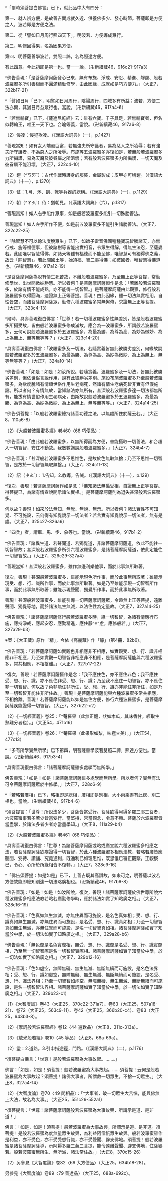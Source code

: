 [^1]: 「大智度論釋大方便品第六十九卷八十二」十七字＝（大智度論卷八十二釋方便品第六十九品上）十八字【宋】，＝（大智度論卷第八十二釋方便品第六十九品上）十九字【宮】，＝（大智度論卷八十二釋方便品第六十九上）十七字【元】，＝（大智度論卷八十二釋方便品第六十九之上［經作大方便品］）二十四字【明】，＝（大智度經論卷第八十二釋第六十八品上）十七字【聖】，＝（摩訶般若波羅蜜品〉第六十八方便品卷八十二）十九字【石】。（大正25，632d，n.10）

[^2]: 《大智度論疏》卷24：「^第六十八品者名為〈方便品〉，即是方便門中第三品也；所以次〈六度相攝品〉後明此品者，上明菩薩於一度中而能具足諸波羅蜜，今明所以然者，由菩薩善巧方便故，所以如此──故次〈六度相攝品〉，後明〈方便品〉。將欲釋故，舉之云第六十八品釋論也。」（卍新續藏46，916c16-20）

[^3]: ［【經】］－【宋】【宮】。（大正25，632d，n.11）

[^4]: 《大智度論疏》卷24：

^「爾時須菩提白佛言」已下，就此品中大有四分：

第一、就人辨方便，是故善吉問成就久近、供養佛多少、發心時節。菩薩即是方便之人，波若即是方便之法。

第二、從「譬如日月周行照四天下」，明波若、方便導成眾行。

第三、明脩因得果，名為因果方便。

第四、明菩薩善學波若，雙照二諦，名為照達方便。

有此四意。今此初即是第一也。當一一說。（卍新續藏46，916c21-917a3）

[^5]: 《大般若波羅蜜多經》卷460〈68 巧便品〉：

^佛告善現：「是菩薩摩訶薩發心已來，無有布施、淨戒、安忍、精進、靜慮、般若波羅蜜多所引善根而不圓滿精勤修學，由此因緣，成就如是巧方便力。」（大正7，322b17-21）

[^6]: 《大智度論疏》卷24：

^「譬如日月「已下，明譬如日月周行，陰陽周行，四域多有所益；波若、方便二法亦爾，其猶日月益眾行也。當說。（卍新續藏46，917a4-6）

[^7]: 周行：1.巡行，繞行。2.循環運行。（《漢語大詞典》（三），p.297）

[^8]: 《大智度論疏》卷24：

^「若無輪寶」已下，《薩遮尼乾經》云：雖有六寶、千子具足，若無輪寶者，但名似轉輪王，唯王一天下也。合喻等義，當說。（卍新續藏46，917a6-8）

[^9]: 〔須菩提〕－【宋】【元】【明】【宮】【聖】。（大正25，632d，n.12）

[^10]: （1）凌＝浚【宋】【宮】，＝陵【元】【明】【聖】。（大正25，632d，n.13）

（2）侵凌：侵犯欺凌。（《漢語大詞典》（一），p.1427）

[^11]: 沮壞（^ㄐㄩˇ
ㄏㄨㄞˋ）：毀壞，敗壞，破壞。（《漢語大詞典》（五），p.1072）

[^12]: 《大般若波羅蜜多經》卷460〈68 巧便品〉：

^善現當知！如有女人端嚴巨富，若無強夫所守護者，易為惡人之所凌辱；若有強夫所守護者，不為惡人之所凌辱。布施等五波羅蜜多亦復如是，若無般若波羅蜜多力所攝護，易為天魔及彼眷屬之所沮壞；若有般若波羅蜜多力所攝護，一切天魔及彼眷屬不能沮壞。（大正7，322c4-10）

[^13]: （1）鎧仗：鎧甲和兵器。（《漢語大詞典》（十一），p.1370）

（2）鎧（^ㄎㄞˇ）：古代作戰時護身的服裝，金屬製成；皮甲亦可稱鎧。（《漢語大詞典》（十一），p.1370）

（3）仗：1.弓、矛、劍、戟等兵器的總稱。（《漢語大詞典》（一），p.1129）

[^14]: （1）朝侍＝侍朝【聖】，＝朝【石】。（大正25，632d，n.15）

（2）朝（^ㄔㄠˊ）侍：猶朝見。（《漢語大詞典》（六），p.1317）

[^15]: 《大般若波羅蜜多經》卷460〈68 巧便品〉：

^善現當知！如人右手能作眾事，如是般若波羅蜜多能引一切殊勝善法。

善現當知！如人左手所作不便，如是前五波羅蜜多不能引生諸勝善法。（大正7，322c22-25）

[^16]: 《大般若波羅蜜多經》卷460〈68
巧便品〉：「^善現當知！譬如眾流，隨其大小，若入大海，同得鹹名。如是前五波羅蜜多要入般若波羅蜜多，乃得名為能到彼岸。」（大正7，322c25-28）

[^17]: 《大般若波羅蜜多經》卷460〈68
巧便品〉：「^善現當知！如轉輪王欲有所趣，四軍導從，輪寶居先；王及四軍念欲飲食，輪即為住；既飲食已，王念欲行，輪即前去。其輪去住，隨王意欲，至所趣方，不復前去。如是前五波羅蜜多與諸善法，欲趣無上正等菩提，要因般若波羅蜜多以為前導，進止俱隨，不相捨離，若至無上正等菩提，更不前進。」（大正7，322c28-323a6）

[^18]: 輪＝三【聖】【石】。（大正25，632d，n.17）

[^19]: 《大般若波羅蜜多經》卷460〈68
巧便品〉：「^所以者何？如是六種波羅蜜多及一切法自性皆鈍，無所能為、無有主宰、虛妄不實、空無所有、不自在相，譬如陽焰、光影、水月、幻事、夢等，其中都無分別作用真實自體。」（大正7，323a13-17）

[^20]: 《大智度論疏》卷24：「^第三、明因果方便。就因果門中亦有明生、法二空，善吉讚嘆，示道非道、勸學等義，並一一至文，當一一釋也。」（卍新續藏46，917a9-12）

[^21]: 〔故〕－【宋】【元】【明】【宮】【聖】。（大正25，633d，n.3）

[^22]: 《大般若波羅蜜多經》卷460〈68
巧便品〉：「^是菩薩摩訶薩為脫有情生死苦故，終不發起忿恚等心；假使恒遭毀謗、凌辱、辛楚、呵責，痛徹心髓，終不發起一念瞋恨；設復恒遭刀杖瓦石杖塊等物捶打其身、割截斫刺、分解支節，亦不發起一念惡心。」（大正7，323b11-16）

[^23]: 〔得〕－【宋】【元】【明】【宮】。（大正25，633d，n.7）

[^24]: 《大智度論疏》卷24：

^「除智慧不可以餘法度脫眾生」已下，如師子雷音佛國種種寶玩皆勝諸天，亦無行戒、施等福德事，但彼諸樹等皆能出實相音，令眾生得解，得無生法忍，至薩婆若。此國唯以智慧得佛，如諸天等雖有福德而不能至佛，唯智慧可有獨得佛之義，故云「除智慧」。若此間國土等，始須福、智二事得佛；如彼國者，唯智慧得佛道也。（卍新續藏46，917a12-19）

[^25]: 《大般若波羅蜜多經》卷460〈68 巧便品〉：

^是菩薩摩訶薩為脫有情生死苦故，不離般若波羅蜜多，乃至無上正等菩提，常勤修學世、出世間微妙勝慧。所以者何？是菩薩摩訶薩恒作是念：「若離般若波羅蜜多，於諸有情不能成熟，亦不能得一切智智。」是菩薩摩訶薩由此觀察，修行般若波羅蜜多疾得圓滿，速證無上正等菩提。善現！由此因緣，雖一切法無實相用，自性皆空，而諸菩薩摩訶薩眾，勤修六種波羅蜜多常無懈倦，求證無上正等菩提。（大正7，323c4-13）

[^26]: 《大般若波羅蜜多經》卷460〈68 巧便品〉：

^爾時，具壽善現復白佛言：「世尊！若一切種波羅蜜多性無差別，皆是般若波羅蜜多所攝受故，皆由般若波羅蜜多修成滿故，應合為一波羅蜜多，所謂般若波羅蜜多，云何可說般若波羅蜜多於五波羅蜜多，為最為勝、為尊為高、為妙為微妙、為上為無上、無等無等等？」（大正7，323c14-20）

[^27]: 身＝鳥【元】【明】。（大正25，633d，n.8）

[^28]: 微＝最【石】。（大正25，633d，n.9）

[^29]: 《大般若波羅蜜多經》卷460〈68 巧便品〉：

^具壽善現復白佛言：「波羅蜜多及一切法，若隨實義皆無此彼勝劣差別，何緣故說般若波羅蜜多於五波羅蜜多，為最為勝、為尊為高、為妙為微妙、為上為無上、無等無等等？」（大正7，324a10-14）

[^30]: 《大般若波羅蜜多經》卷460〈68 巧便品〉：

^佛告善現：「如是！如是！如汝所說。若隨實義，波羅蜜多及一切法，皆無此彼勝劣差別，但依世俗言說作用，說有此彼勝劣差別。施設布施波羅蜜多乃至般若波羅蜜多，為欲度脫諸有情類世俗作用生老病死，然諸有情生老病死皆非實有但假施設。所以者何？有情無故，當知諸法亦無所有，甚深般若波羅蜜多達一切法都無所有，能拔有情世俗作用生老病死，由斯故說般若波羅蜜多於五波羅蜜多，為最為勝、為尊為高、為妙為微妙、為上為無上、無等無等等。」（大正7，324a14-25）

[^31]: 寶＝實【聖】。（大正25，633d，n.11）

[^32]: 〔以〕－【宋】【元】【明】【聖】。（大正25，633d，n.13）

[^33]: 〔是〕－【宋】【元】【明】。（大正25，633d，n.14）

[^34]: （1）《放光般若經》卷16〈70 漚惒品〉：

^佛告須菩提：「以般若波羅蜜總持諸善功德之法，以無處所住於薩云若。」（大正8，110a6-8）

（2）《大般若波羅蜜多經》卷460〈68 巧便品〉：

^佛告善現：「由此般若波羅蜜多，以無所得而為方便，普能攝取一切善法，和合趣入一切智智，安住不動故。我數數讚說般若波羅蜜多。」（大正7，324b4-7）

[^35]: 〔是於......不取色〕二百八字－【宮】。（大正25，633d，n.12）

[^36]: 《大般若波羅蜜多經》卷460〈68 巧便品〉：

^佛告善現：「甚深般若波羅蜜多不思惟色，是故於色無取無捨；乃至不思惟一切智智，是故於一切智智無取無捨。」（大正7，324c11-13）

[^37]: 《大般若波羅蜜多經》卷460〈68
巧便品〉：「^善現！如是菩薩摩訶薩以無所著及無安住而為方便，精勤修學甚深般若波羅蜜多。」（大正7，325a27-29）

[^38]: 〔者〕－【宮】。（大正25，634d，n.1）

[^39]: 〔則不能生檀波羅蜜〕－【宋】【宮】。（大正25，634d，n.2）

[^40]: 〔不能......法〕十七字－【聖】。（大正25，634d，n.3）

[^41]: （1）詔＝照【聖】【石】。（大正25，634d，n.4）

（2）詔（ㄓㄠˋ）：1.告知。2.教導，告誡。（《漢語大詞典》（十一），p.129）

[^42]: （諸）＋佛【石】。（大正25，634d，n.5）

[^43]: 《大般若波羅蜜多經》卷460〈68 巧便品〉：

^復次，善現！若菩薩摩訶薩作如是念：「佛知諸法無攝受相，自證無上正等菩提。得菩提已，為諸有情宣說開示諸法實相。」是菩薩摩訶薩則為退失甚深般若波羅蜜多。

何以故？善現！如來於法無知、無覺、無說、無示。所以者何？諸法實性不可知覺、不可施設，云何得有知覺說示一切法者？若言實有知覺說示一切法者，無有是處。（大正7，325c27-326a6）

[^44]: 無所＝不可【石】。（大正25，634d，n.6）

[^45]: 耶＝取【聖】。（大正25，634d，n.7）

[^46]: 〔遠離......至〕九字－【聖】。（大正25，634d，n.8）

[^47]: 〔遠離......智〕六字－【聖】。（大正25，634d，n.9）

[^48]: 《大般若波羅蜜多經》卷460〈68
巧便品〉：「^復次，善現！諸菩薩摩訶薩修行般若波羅蜜多，不執著色──謂此是色，此色屬彼；亦不執著受、想、行、識──謂此是受、想、行、識，此受、想、行、識屬彼；如是乃至不執著一切智智──謂此是一切智智，此一切智智屬彼。善現！是菩薩摩訶薩於如是一切法無執著故，便能引發般若波羅蜜多乃至布施波羅蜜多，乃至能引發一切智智。何以故？善現！若菩薩摩訶薩修行般若波羅蜜多，於諸法中有所執著──謂此是法，此法屬彼──則不能隨意引發安住勝妙功德。」（大正7，326b5-15）

[^49]: 《大智度論疏》卷24：

^「四兵」者，謂車、馬、步、象等也。當說。（卍新續藏46，917b1-2）

[^50]: 御（^ㄩˋ）：1.駕馭車馬。（《漢語大詞典》（三），p.1021）

[^51]: 駟（^ㄙˋ）：1.古代一車套四馬，因以稱駕一車之四馬或四馬所駕之車。（《漢語大詞典》（十二），p.815）

[^52]: 《大般若波羅蜜多經》卷460〈68
巧便品〉：「^善現！如善御者駕四馬車，令避險路行於正道，隨本意欲能往所至。甚深般若波羅蜜多亦復如是，善御一切波羅蜜多及餘一切菩提分法，令避生死涅槃險路，行於自利利他正道，至本所求一切智智。」（大正7，326c23-28）

[^53]: 〔種〕－【宋】【宮】【聖】。（大正25，634d，n.10）

[^54]: 《大般若波羅蜜多經》卷460〈68 巧便品〉：

^佛告善現：「諸異生道、若聲聞道、若獨覺道，非諸菩薩摩訶薩道，依此不能往一切智智故；甚深般若波羅蜜多所引六種波羅蜜多，是諸菩薩摩訶薩道，依此定能往一切智智故。」（大正7，326c29-327a4）

[^55]: 《大般若波羅蜜多經》卷460〈68 巧便品〉：

^善現當知！甚深般若波羅蜜多，雖作無邊利樂他事，而於此事無所取著。

復次，善現！甚深般若波羅蜜多，雖能示現色所作事，而於此事無所取著；雖能示現受、想、行、識所作事，而於此事無所取著。如是乃至雖能示現一切智智所作事，而於此事無所取著；雖能示現聲聞、獨覺所作事，而於此事無所取著。

善現！甚深般若波羅蜜多，雖能引導一切菩薩摩訶薩眾，令趣無上正等菩提，遠離聲聞、獨覺等地，而於諸法無生無滅，以法住性為定量故。（大正7，327a14-25）

[^56]: 《大般若波羅蜜多經》卷460〈68 巧便品〉：

^佛告善現：「諸菩薩摩訶薩修行般若波羅蜜多時，緣一切智智，為諸有情應行布施，應持淨戒，應起安忍，應勤精進，應住靜^※^慮，應修般若。」（大正7，327a29-b3）

※案：《大正藏》原作「精」，今依《高麗藏》作「靜」（第4冊，82b6）。

[^57]: 〔應〕－【宋】【元】【明】【宮】。（大正25，634d，n.12）

[^58]: 乃至＝及【宋】【元】【明】【宮】【聖】，＝乃【石】。（大正25，634d，n.13）

[^59]: 《大般若波羅蜜多經》卷460〈68
巧便品〉：「^善現！是菩薩摩訶薩持此善根，與諸有情同共迴向一切智智。如是迴向一切智智，則修六種波羅蜜多速得圓滿，亦修菩薩慈、悲、喜、捨速得圓滿，乃至安坐妙菩提座，常不遠離如是六種波羅蜜多；若不遠離如是六種波羅蜜多，則不遠離一切智智。」（大正7，327b3-9）

[^60]: 《大般若波羅蜜多經》卷460〈68 巧便品〉：

^佛告善現：「若菩薩摩訶薩如實觀色非相應非不相應，如實觀受、想、行、識非相應非不相應，乃至如實觀一切智智非相應非不相應，是菩薩摩訶薩能與六種波羅蜜多，常共相應，不相捨離。」（大正7，327b17-22）

[^61]: 〔所〕－【宋】【元】【明】【宮】。（大正25，634d，n.14）

[^62]: 《大般若波羅蜜多經》卷460〈68 巧便品〉：

^復次，善現！若菩薩摩訶薩恒作是念：「我不應住色，亦不應住非色；我不應住受、想、行、識，亦不應住非受、想、行、識；乃至我不應住一切智智，亦不應住非一切智智。何以故？色非能住非所住，受、想、行、識亦非能住非所住，如是乃至一切智智非能住非所住故。」善現！是菩薩摩訶薩能與六種波羅蜜多常共相應，不相捨離。善現！若菩薩摩訶薩能以如是無住方便，修行六種波羅蜜多，是菩薩摩訶薩疾能證得一切智智。（大正7，327b22-c2）

[^63]: 菴＝掩【石】。（大正25，634d，n.15）

[^64]: （1）《一切經音義》卷23：「^菴羅林（菴羅，果名，狀貌似此方奈，其味如梨也）。」（大正54，453a24）

（2）《一切經音義》卷25：「^菴羅果（此無正翻，狀如木瓜，其味香甘，經取生熟難分者也）。」（大正54，471b16）

（3）《一切經音義》卷26：「^菴羅果（此果形如梨，味極甘美）。」（大正54，477c13）

[^65]: 〔羅〕－【宋】【宮】。（大正25，634d，n.16）

[^66]: 《一切經音義》卷4：「^菴沒羅果，半娜娑果（竝梵語。西國果名也。此國竝無。其半娜娑果，形如冬瓜，其味甚美。或名麼那娑）」（大正54，328b23-24）

[^67]: 《大般若波羅蜜多經》卷460〈68
巧便品〉：^「善現！譬如有人欲食菴沒羅果或半娜娑果，先取其子於良美田而種植之，隨時溉灌，守護營理，漸次生長芽莖枝葉，時節和合便有華果，果成熟已取而食之。」（大正7，327c2-6）

[^68]: 死＋（以）【元】【明】。（大正25，634d，n.17）

[^69]: 〔如是......提〕十四字－【宋】【宮】【聖】【石】。（大正25，634d，n.18）

[^70]: 《大般若波羅蜜多經》卷460〈68
巧便品〉：「^如是，善現！若菩薩摩訶薩欲得無上正等菩提，先學六種波羅蜜多，復於有情或以布施，或以愛語，或以利行，或以同事而攝受之。既攝受已，教令安住布施、淨戒、安忍、精進、靜慮、般若波羅蜜多；既安住已，解脫一切生老病死，證得常住畢竟安樂。菩薩如是當得無上正等菩提，轉妙法輪，度無量眾。」（大正7，327c6-13）

[^71]: 《大般若波羅蜜多經》卷460〈68
巧便品〉：「^是故，善現！若菩薩摩訶薩欲於諸法不藉他緣而自悟解、欲能成熟一切有情、欲於佛土能善嚴淨、欲疾安坐妙菩提座、欲能降伏一切魔軍、欲疾證得一切智智、欲轉法輪，脫有情眾生老病死，證得常住畢竟安樂，應學六種波羅蜜多，以四攝事方便攝受諸有情眾；既攝受已，應令安住布施、淨戒、安忍、精進、靜慮、般若波羅蜜多。菩薩如是勤修學時，應於般若波羅蜜多常勤修學。」（大正7，327c13-22）

[^72]: 〔諸〕－【宋】【元】【明】【宮】。（大正25，635d，n.3）

[^73]: 〔道〕－【宋】【元】【明】【宮】。（大正25，635d，n.4）

[^74]: 〔波羅......執〕十七字－【聖】。（大正25，635d，n.5）

[^75]: 《大智度論疏》卷24：

^「多有所學實無所學」已下第四，明菩薩善學波若雙照二諦，照達方便也。當說。（卍新續藏46，917b3-4）

[^76]: 《大般若波羅蜜多經》卷461〈68 巧便品〉：

^具壽善現復白佛言：「諸菩薩摩訶薩雖多處學而無所學。」

佛告善現：「如是！如是！諸菩薩摩訶薩雖多處學而無所學。所以者何？實無有法可令菩薩摩訶薩眾於中修學。」（大正7，328c6-9）

[^77]: 《大智度論疏》卷24：

^「若略若廣相」已下，略相即是總相，廣相即是別相，大小兩乘盡有此總、別二相也。當說。（卍新續藏46，917b4-6）

[^78]: （1）《放光般若經》卷16〈70 漚惒品〉：

^須菩提言：「世尊！所說法多少，菩薩皆當受行。菩薩欲得阿耨多羅三耶三菩者，六波羅蜜事若多若少皆當受行、當堅持，常當觀念，令意不轉。菩薩於六波羅蜜皆當盡學，於諸法多者少者亦當盡學知。」（大正8，111a29-b4）

（2）《大般若波羅蜜多經》卷461〈68 巧便品〉：

^具壽善現復白佛言：「世尊！為諸菩薩摩訶薩或略或廣宣說六種波羅蜜多相應之法，若菩薩摩訶薩欲疾證得一切智智，於此六種波羅蜜多相應法教，若略若廣皆應聽聞、受持、讀誦、究竟通利，既通利已如理思惟，既思惟已審正觀察，正觀察已，令心、心所於所緣相皆不復轉。」（大正7，328c9-16）

[^79]: 《大智度論疏》卷24：

^「佛告須菩提：如是如是」已下，上善吉既其高讚故，如來可之，明菩薩以波若方便故能即總知別達一切法略廣相也。（卍新續藏46，917b6-8）

[^80]: 《大般若波羅蜜多經》卷461〈68 巧便品〉：

^佛告善現：「如是！如是！如汝所說。復次，善現！諸菩薩摩訶薩於佛世尊所說六種波羅蜜多相應法教若略若廣勤修學時，應於諸法如實了知略廣之相。」（大正7，328c16-19）

[^81]: 〔相〕－【宋】【元】【明】【宮】。（大正25，635d，n.6）

[^82]: 《大般若波羅蜜多經》卷461〈68 巧便品〉：

^佛告善現：「色真如無生無滅，亦無住異而可施設，是名色真如相；受、想、行、識真如無生無滅，亦無住異而可施設，是名受、想、行、識真如相；乃至一切智智真如無生無滅，亦無住異而可施設，是名一切智智真如相。諸菩薩摩訶薩如實了知當於中學，於一切法如實了知略廣之相。」（大正7，329a28-b6）

[^83]: 知＝智【聖】。（大正25，635d，n.7）

[^84]: 《大般若波羅蜜多經》卷461〈68 巧便品〉：

^佛告善現：「無色際是名色實際相，無受、想、行、識際是名受、想、行、識實際相，乃至無一切智智際是名一切智智實際相。諸菩薩摩訶薩如實了知當於中學，於一切法如實了知略廣之相。」（大正7，329b12-16）

[^85]: 〔性〕－【聖】。（大正25，635d，n.8）

[^86]: 《大般若波羅蜜多經》卷461〈68 巧便品〉：

^佛告善現：「色如虛空，無障無礙、無生無滅、無斷無續而可施設，是名色法界相；受、想、行、識如虛空，無障無礙、無生無滅、無斷無續而可施設，是名受、想、行、識法界相；乃至一切智智如虛空，無障無礙、無生無滅、無斷無續而可施設，是名一切智智法界相。諸菩薩摩訶薩如實了知當於中學，於一切法如實了知略廣之相。」（大正7，329b23-c1）

[^87]: 《大般若波羅蜜多經》卷461〈68
巧便品〉：「^所以者何？如是諸法皆無自性，若無自性則無所有，若無所有則不可說有合有散，諸菩薩摩訶薩於一切法如是了知，則能了知略廣之相。」（大正7，330a2-5）

[^88]: 〔廣〕－【宮】。（大正25，635d，n.9）

[^89]: 〔論〕－【宋】【宮】【聖】。（大正25，635d，n.10）

[^90]: 《正觀》（6），p.199：「上品」指〈68
六度相攝品〉（大正25，623b7-625b22）。

[^91]: 〔言〕－【宋】【元】【明】【宮】。（大正25，635d，n.13）

[^92]: 以＝與【石】。（大正25，635d，n.15）

[^93]: 令＝合【聖】。（大正25，636d，n.1）

[^94]: 得＝復【聖】。（大正25，636d，n.2）

[^95]: 案：此句依經「^五波羅蜜亦如是，若離般若波羅蜜，不得波羅蜜名字」，應屬「輪寶喻」。

[^96]: 案：依經順序，輪寶喻為第二，有夫無夫之婦喻為第三。

[^97]: 凌＝浚【宋】【宮】，＝陵【元】【明】【聖】。（大正25，636d，n.13-2）

[^98]: 六寶：象寶、馬寶、珠寶、玉女寶、居士寶（主藏臣寶）、主兵臣寶。

[^99]: 〔行〕－【宋】【元】【明】【宮】【聖】。（大正25，636d，n.3）

[^100]: 遣：1.派遣，差遣。（《漢語大詞典》（十），p.1135）

[^101]: 至乃＝乃至【聖】。（大正25，636d，n.4）

[^102]: 仗＝杖【石】。（大正25，636d，n.5）

[^103]: 受＝授【元】【明】。（大正25，636d，n.7）

[^104]: 《正觀》（6），p.199：《摩訶般若波羅蜜經》卷18〈61
夢誓品〉（大正8，353b20-27）；《放光般若經》卷14〈62
阿惟越致相品〉（大正8，97a18-26）。

[^105]: 《正觀》（6），pp.199-200：

（1）《大智度論》卷43（大正25，370c22-371a7）、卷63（大正25，507a18-21）、卷72（大正25，563c9-11）、卷42（大正25，366b20-c4）、卷83（大正25，643b3-8）。

（2）《摩訶般若波羅蜜經》卷12〈44 遍歎品〉（大正8，311c-313a）。

（3）《放光般若經》卷10〈45 等品〉（大正8，68a-69a）。

[^106]: 〔前〕－【聖】。（大正25，636d，n.13）

[^107]: 《正觀》（6），p.200：《大智度論》卷11（大正25，139a-140a）、卷12（大正25，147b5-150a25）。

[^108]: 指＝相【宮】。（大正25，636d，n.14）

[^109]: 厭＝能勝【石】。（大正25，636d，n.15）

[^110]: 當＝尚【聖】。（大正25，636d，n.16）

[^111]: 能＝得【石】。（大正25，636d，n.17）

[^112]: 〔般若〕－【宮】。（大正25，636d，n.18）

[^113]: 言＋（大）【宋】【元】【明】【石】。（大正25，637d，n.1）

[^114]: （1）塗＝徒【石】。（大正25，637d，n.2）

（2）塗：2.道路。3.引申指途徑，門路。（《漢語大詞典》（二），p.1176）

[^115]: 〔是〕－【宮】。（大正25，637d，n.3）

[^116]: 〔而最......妙〕五字－【宋】【元】【明】【宮】【聖】。（大正25，637d，n.4）

[^117]: 玉＝王【聖】。（大正25，637d，n.5）

[^118]: 切＋（法）【宋】【元】【明】【宮】。（大正25，637d，n.6）

[^119]: （大）＋悲【石】。（大正25，637d，n.7）

[^120]: 師子雷音佛國樹說無生，聞者得道。（印順法師，《大智度論筆記》［H022］p.416）

[^121]: 參見《雜阿含經》卷44（1178經）（大正2，317b22-318b11）。

[^122]: 事＝處【宋】【元】【明】【宮】。（大正25，637d，n.8）

[^123]: 〔波羅蜜〕－【宋】【元】【明】【宮】【聖】。（大正25，637d，n.9）

[^124]: 著＝若【宋】【元】【明】。（大正25，637d，n.10）

[^125]: 〔著不......生〕六字－【聖】。（大正25，637d，n.11）

[^126]: 〔念〕－【宋】【宮】。（大正25，637d，n.12）

[^127]: 著故＝故著【聖】。（大正25，637d，n.13）

[^128]: 案：這是說明經文但言「^是菩薩不見有法可著、可住」。

[^129]: 便＝更【宋】【元】【明】【宮】。（大正25，637d，n.14）

[^130]: 〔相〕－【宮】。（大正25，637d，n.15）

[^131]: 相＝根【宮】。（大正25，637d，n.16）

[^132]: 語＝諸【聖】。（大正25，637d，n.17）

[^133]: 人說＝說人【宮】。（大正25，637d，n.18）

[^134]: 教詔＝演說【石】。（大正25，637d，n.19）

[^135]: 諸＝戲論【宮】。（大正25，637d，n.20）

[^136]: 〔佛〕－【宋】【元】【明】【石】。（大正25，637d，n.21）

[^137]: 是＝有【聖】。（大正25，638d，n.1）

[^138]: 著＝者【宮】。（大正25，638d，n.2）

[^139]: 息如＝自如【聖】，＝息而【石】。（大正25，638d，n.3）

[^140]: 必＝畢竟【石】。（大正25，638d，n.4）

[^141]: 〔無所得〕－【宮】。（大正25，638d，n.5）

[^142]: 等＋（釋曰）【石】。（大正25，638d，n.6）

[^143]: 〔中〕－【宋】【元】【明】【宮】。（大正25，638d，n.7）

[^144]: 〔是〕－【聖】【石】。（大正25，638d，n.8）

[^145]: 著＝若【宮】。（大正25，638d，n.9）

[^146]: 〔相〕－【宋】【元】【明】【宮】【聖】【石】。（大正25，638d，n.10）

[^147]: 破＝故【聖】，＝誰【宮】。（大正25，638d，n.11）

[^148]: 至＝是【宮】。（大正25，638d，n.12）

[^149]: 〔無〕－【聖】。（大正25，638d，n.13）

[^150]: 〔亦〕－【宋】【元】【明】【宮】。（大正25，638d，n.14）

[^151]: （1）《摩訶般若波羅蜜經》卷14〈49 問相品〉：

^須菩提白佛言：「世尊！是般若波羅蜜為大事故起。......。」

佛言：「如是，如是！須菩提！般若波羅蜜為大事故起。......須菩提！云何是般若波羅蜜為大事故起？須菩提！諸佛大事者，所謂救一切眾生，不捨一切眾生。」（大正8，327a4-14）

（2）《大智度論》卷70〈49
問相品〉：「^大事者，破一切眾生大苦惱，能與佛無上大法，故名為大事。」（大正25，551c26-552a1）

[^152]: （1）參見《摩訶般若波羅蜜經》卷21〈69 方便品〉：

^須菩提言：「世尊！諸菩薩摩訶薩般若波羅蜜為大事故興，所謂示是道、是非道！」

佛言：「如是，如是！須菩提！般若波羅蜜為大事故興，所謂示是道、是非道。須菩提！是般若波羅蜜為度無量眾生故興，為利益阿僧祇眾生故興。般若波羅蜜雖作是利益，亦不受色，亦不受受想行識，亦不受聲聞、辟支佛地。須菩提！般若波羅蜜是諸菩薩摩訶薩導，示阿耨多羅三藐三菩提，能令遠離聲聞、辟支佛地，住薩婆若。般若波羅蜜無所生、無所滅，諸法常住故。」（大正8，370c15-26）

（2）另參見《大智度論》卷82〈69 大方便品〉（大正25，634b18-28）。

[^153]: 「如先破染、染者事中說」，待考。

[^154]: 參見《大方等大集經》卷16〈8
虛空藏菩薩品〉（大正13，112c10-113a1），另見《維摩詰所說經》卷中〈5
文殊師利問疾品〉（大正14，547c16-22）。

[^155]: 樹＝子【元】【明】【石】。（大正25，638d，n.17）

[^156]: 菓＝樹【石】。（大正25，638d，n.18）

[^157]: 時至＝至時【石】。（大正25，638d，n.19）

[^158]: 人＝又【聖】。（大正25，638d，n.20）

[^159]: 《正觀》（6），p.200：《大智度論》卷37（大正25，332c29-333a12），《大智度論》卷30（大正25，282c-283c），《大智度論》卷78（大正25，613b15-16）。

[^160]: 瘡＝鎗【宋】【元】【明】，＝創【宮】【聖】【石】。（大正25，638d，n.21）

[^161]: 〔何〕－【聖】。（大正25，638d，n.22）

[^162]: 亦＝多【聖】。（大正25，638d，n.23）

[^163]: 夫＝人【宋】【元】【明】【宮】。（大正25，638d，n.24）

[^164]: 學＝得【石】。（大正25，638d，n.25）

[^165]: 三＝二【石】。（大正25，639d，n.1）

[^166]: 聚＝眾【聖】【石】。（大正25，639d，n.2）

[^167]: 知＝智【聖】。（大正25，639d，n.3）

[^168]: 〔識〕－【宋】【宮】【聖】。（大正25，639d，n.4），

[^169]: 《正觀》（6），p.200：《摩訶般若波羅蜜經》卷24〈79
善達品〉（大正8，398a-400c）；《放光般若經》卷18〈79
超越法相品〉（大正8，128b-130b）。

另參見《大智度論》卷89〈79 善達品〉（大正25，688a-692c）。

[^170]: 〔故〕－【宮】。（大正25，639d，n.5）

[^171]: 知先＝先知【宋】【元】【明】【宮】。（大正25，639d，n.6）

[^172]: 先＝失【聖】。（大正25，639d，n.7）

[^173]: 〔知〕－【聖】。（大正25，639d，n.8）

[^174]: 妨＝防【石】。（大正25，639d，n.9）

[^175]: 明＝眼【宋】【元】【明】【宮】【聖】。（大正25，639d，n.10）

[^176]: 相＋（相）【聖】。（大正25，639d，n.11）

[^177]: 《正觀》（6），pp.200-201：《大智度論》卷32（大正25，297c1-29）。

[^178]: 妨＝防【石】。（大正25，639d，n.9-1）

[^179]: 〔法〕－【聖】。（大正25，639d，n.14）

[^180]: 《正觀》（6），p.201：《大智度論》卷38（大正25，338a12-b16）。

[^181]: 節＝櫛【石】。（大正25，639d，n.15）

[^182]: 多＝是【宮】。（大正25，639d，n.16）

[^183]: 〔不〕－【元】【明】【石】。（大正25，639d，n.17）

[^184]: 法＝性【聖】。（大正25，639d，n.18）

[^185]: 聞＝門【宋】【元】【明】【石】。（大正25，639d，n.19）